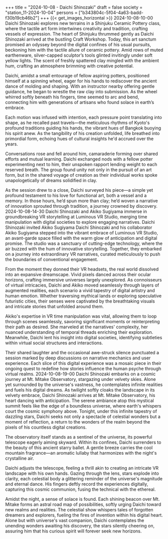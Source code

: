 +++
title = "2024-10-08 - Daichi Shinozaki"
draft = false
society = "station_11-2024-10-04"
persons = ["b343804c-5f04-4a63-badd-f30b19cb46b2"]
+++
{{< get_images_horizontal >}}
2024-10-08-10-00
Daichi Shinozaki explores new terrains in a Shinjuku Ceramic Pottery class, where the tactile art form intertwines creativity and tradition, crafting vessels of expression.
The heart of Shinjuku thrummed gently as Daichi Shinozaki arrived at the bustling Craft Workshop. Today, this art sanctum promised an odyssey beyond the digital confines of his usual pursuits, beckoning him with the tactile allure of ceramic pottery. Amid rows of muted earthenware, silver-capped sculptor’s tools glinted invitingly under soft yellow lights. The scent of freshly spattered clay mingled with the ambient hum, crafting an atmosphere brimming with creative potential.

Daichi, amidst a small entourage of fellow aspiring potters, positioned himself at a spinning wheel, eager for his hands to rediscover the ancient dance of molding and shaping. With an instructor nearby offering gentle guidance, he began to wrestle the raw clay into submission. As the wheel whirred softly beneath his fingers, time seemed to arc and bend, connecting him with generations of artisans who found solace in earth’s embrace.

Each motion was infused with intention, each pressure point translating into shape, as he recalled past travels—the meticulous rhythms of Kyoto's profound traditions guiding his hands, the vibrant hues of Bangkok buoying his spirit anew. As the tangibility of his creation unfolded, life breathed into primordial form, echoing hues of cultural insights he'd accrued over the years.

Conversations rose and fell around him, camaraderie forming over shared efforts and mutual learning. Daichi exchanged nods with a fellow potter experimenting next to him, their unspoken rapport lending weight to each reserved breath. The group found unity not only in the pursuit of an art form, but in the shared voyage of creation as their individual works spoke unapologetically of dreams solidified in clay.

As the session drew to a close, Daichi surveyed his piece—a simple yet profound testament to his love for functional art, both a vessel and a memory. In those hours, he’d spun more than clay; he’d woven a narrative of innovation sprouted through tradition, a journey crowned by discovery.
2024-10-08-14-30
Daichi Shinozaki and Akiko Sugiyama immerse in groundbreaking VR storytelling at Luminous VR Studio, merging time manipulation with digital societies to explore engaging narratives.
Daichi Shinozaki invited Akiko Sugiyama
Daichi Shinozaki and his collaborator Akiko Sugiyama stepped into the vibrant embrace of Luminous VR Studio, an avant-garde space filled with the warm glow of anticipation and digital promise. The studio was a sanctuary of cutting-edge technology, where the air buzzed with the hum of innovative storytelling. Together, they embarked on a journey into extraordinary VR narratives, curated meticulously to push the boundaries of conventional engagement. 

From the moment they donned their VR headsets, the real world dissolved into an expansive dreamscape. Vivid pixels danced across their ocular horizons, crafting immersive universes largely unexplored. As connoisseurs of virtual intricacies, Daichi and Akiko moved seamlessly through layers of augmented realities, each scenario a vivid tapestry of digital artistry and human emotion. Whether traversing mythical lands or exploring speculative futuristic cities, their senses were captivated by the breathtaking visuals and intricate stories that unfolded around them.

Akiko's expertise in VR time manipulation was vital, allowing them to loop through scenes seamlessly, savoring significant moments or reinterpreting their path as desired. She marveled at the narratives' complexity, her nuanced understanding of temporal threads enriching their exploration. Meanwhile, Daichi lent his insight into digital societies, identifying subtleties within virtual social structures and interactions.

Their shared laughter and the occasional awe-struck silence punctuated a session marked by deep discussions on narrative mechanics and user experience. Each slice of this digital experience was a mosaic piece in their ongoing quest to redefine how stories influence the human psyche through virtual realms.
2024-10-08-19-00
Daichi Shinozaki embarks on a cosmic journey at Mt. Mitake Observatory, stargazing under velvety skies. Alone yet surrounded by the universe's vastness, he contemplates infinite realities and fuels his digital dreams.
As twilight softly cloaks the landscape in its velvety embrace, Daichi Shinozaki arrives at Mt. Mitake Observatory, his heart dancing with anticipation. The serene ambiance atop this mystical summit feels like the edge of a boundless universe, where earth's whispers court the cosmic symphony above. Tonight, under this infinite tapestry of dazzling stars, Daichi seeks not only a spectacle of celestial wonders but a moment of reflection, a return to the wonders of the realm beyond the pixels of his countless digital creations.

The observatory itself stands as a sentinel of the universe, its powerful telescope eagerly aiming skyward. Within its confines, Daichi surrenders to the beauty of this ancient starry ballet. A gentle breeze carries the cool mountain fragrance—an aromatic lullaby that harmonizes with the night's crystalline air.

Daichi adjusts the telescope, feeling a thrill akin to creating an intricate VR landscape with his own hands. Gazing through the lens, stars explode into clarity, each celestial body a glittering reminder of the universe's magnitude and eternal dance. His fingers deftly record the experiences digitally, capturing this cosmic communion, fusing the technical with the ethereal.

Amidst the night, a sense of solace is found. Each shining beacon over Mt. Mitake forms an astral road map of possibilities, softly urging Daichi toward new realms and realities. The celestial show whispers tales of forgotten dreamers and explorers, fueling the fires of invention within his digital heart. Alone but with universe's vast companion, Daichi contemplates the unending wonders awaiting his discovery, the stars silently cheering on, assuring him that his curious spirit will forever seek new horizons.
